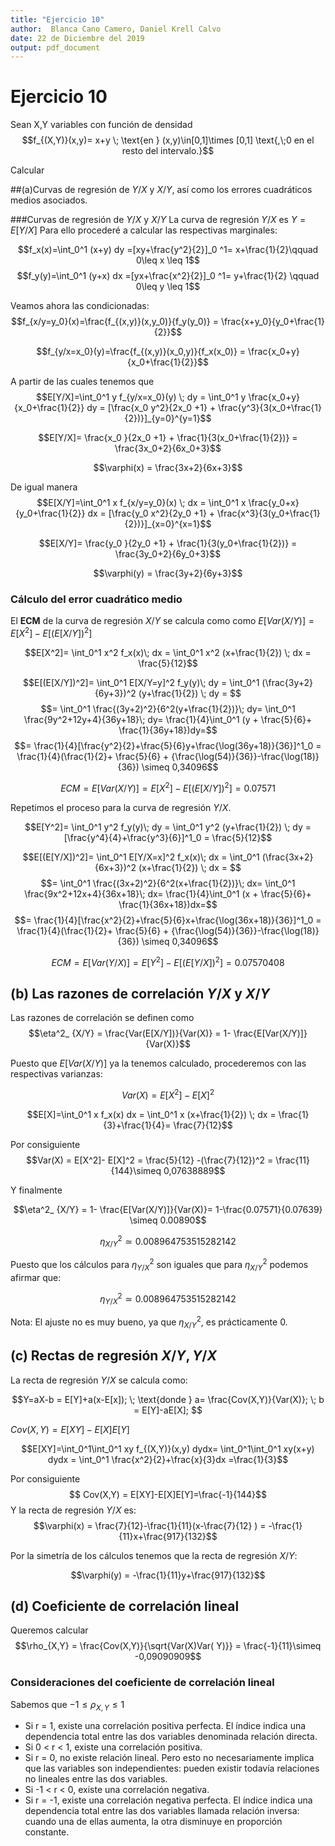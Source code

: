 ```yaml
---
title: "Ejercicio 10"
author:  Blanca Cano Camero, Daniel Krell Calvo
date: 22 de Diciembre del 2019
output: pdf_document
---
```

# Ejercicio 10

Sean X,Y variables con función de densidad
$$f_{(X,Y)}(x,y)= x+y \; \text{en } (x,y)\in[0,1]\times [0,1] \text{,\;0 en el resto del intervalo.}$$

Calcular

##(a)Curvas de regresión de $Y/X$ y $X/Y$,  así como los errores cuadráticos medios asociados.

###Curvas de regresión de $Y/X$ y $X/Y$
La curva de regresión  $Y/X$ es $Y=E[Y/X]$
Para ello procederé a calcular las respectivas marginales:

$$f_x(x)=\int_0^1 (x+y) dy =[xy+\frac{y^2}{2}]_0 ^1= x+\frac{1}{2}\qquad 0\leq x \leq 1$$
$$f_y(y)=\int_0^1 (y+x) dx =[yx+\frac{x^2}{2}]_0 ^1= y+\frac{1}{2} \qquad 0\leq y \leq 1$$

Veamos ahora las condicionadas:
$$f_{x/y=y_0}(x)=\frac{f_{(x,y)}(x,y_0)}{f_y(y_0)} = \frac{x+y_0}{y_0+\frac{1}{2}}$$

$$f_{y/x=x_0}(y)=\frac{f_{(x,y)}(x_0,y)}{f_x(x_0)} = \frac{x_0+y}{x_0+\frac{1}{2}}$$

A partir de las cuales tenemos que
$$E[Y/X]=\int_0^1 y f_{y/x=x_0}(y) \; dy =
\int_0^1  y \frac{x_0+y}{x_0+\frac{1}{2}} dy =
[\frac{x_0 y^2}{2x_0 +1}  +  \frac{y^3}{3(x_0+\frac{1}{2})}]_{y=0}^{y=1}$$

$$E[Y/X]= \frac{x_0 }{2x_0 +1}  +  \frac{1}{3(x_0+\frac{1}{2})} = \frac{3x_0+2}{6x_0+3}$$

$$\varphi(x) = \frac{3x+2}{6x+3}$$

De igual manera
$$E[X/Y]=\int_0^1 x f_{x/y=y_0}(x) \; dx =
\int_0^1  x \frac{y_0+x}{y_0+\frac{1}{2}} dx =
[\frac{y_0 x^2}{2y_0 +1}  +  \frac{x^3}{3(y_0+\frac{1}{2})}]_{x=0}^{x=1}$$

$$E[X/Y]= \frac{y_0 }{2y_0 +1}  +  \frac{1}{3(y_0+\frac{1}{2})} = \frac{3y_0+2}{6y_0+3}$$

$$\varphi(y) = \frac{3y+2}{6y+3}$$



### Cálculo del error cuadrático medio

El **ECM** de la curva de regresión $X/Y$ se calcula como  como $E[Var(X/Y)] = E[X^2]-E[(E[X/Y])^2]$

$$E[X^2]= \int_0^1 x^2 f_x(x)\; dx =
\int_0^1 x^2 (x+\frac{1}{2}) \; dx =
\frac{5}{12}$$

$$E[(E[X/Y])^2]=
\int_0^1 E[X/Y=y]^2 f_y(y)\; dy =
\int_0^1 (\frac{3y+2}{6y+3})^2 (y+\frac{1}{2}) \; dy = $$ $$= \int_0^1 \frac{(3y+2)^2}{6^2(y+\frac{1}{2})}\; dy=
\int_0^1 \frac{9y^2+12y+4}{36y+18}\; dy=
\frac{1}{4}\int_0^1 (y + \frac{5}{6}+ \frac{1}{36y+18})dy=$$ $$=
\frac{1}{4}[\frac{y^2}{2}+\frac{5}{6}y+\frac{\log(36y+18)}{36}]^1_0 =
\frac{1}{4}(\frac{1}{2}+ \frac{5}{6} + {\frac{\log(54)}{36}}-\frac{\log(18)}{36}) \simeq 0,34096$$

$$ECM = E[Var(X/Y)] = E[X^2]-E[(E[X/Y])^2]=0.07571$$


Repetimos el proceso para la curva de regresión $Y/X$.

$$E[Y^2]= \int_0^1 y^2 f_y(y)\; dy =
\int_0^1 y^2 (y+\frac{1}{2}) \; dy = [\frac{y^4}{4}+\frac{y^3}{6}]^1_0 =
\frac{5}{12}$$

$$E[(E[Y/X])^2]=
\int_0^1 E[Y/X=x]^2 f_x(x)\; dx =
\int_0^1 (\frac{3x+2}{6x+3})^2 (x+\frac{1}{2}) \; dx = $$ $$= \int_0^1 \frac{(3x+2)^2}{6^2(x+\frac{1}{2})}\; dx=
\int_0^1 \frac{9x^2+12x+4}{36x+18}\; dx=
\frac{1}{4}\int_0^1 (x + \frac{5}{6}+ \frac{1}{36x+18})dx=$$ $$=
\frac{1}{4}[\frac{x^2}{2}+\frac{5}{6}x+\frac{\log(36x+18)}{36}]^1_0 =
\frac{1}{4}(\frac{1}{2}+ \frac{5}{6} + {\frac{\log(54)}{36}}-\frac{\log(18)}{36}) \simeq 0,34096$$

$$ECM = E[Var(Y/X)] = E[Y^2]-E[(E[Y/X])^2]=0.07570408$$




## (b) Las razones de correlación $Y/X \text{ y } X/Y$

Las razones de correlación se definen como
$$\eta^2_ {X/Y} = \frac{Var(E[X/Y])}{Var(X)} =
1- \frac{E[Var(X/Y)]}{Var(X)}$$

Puesto que $E[Var(X/Y)]$ ya la tenemos calculado, procederemos con las respectivas varianzas:

$$Var(X) = E[X^2]- E[X]^2$$

$$E[X]=\int_0^1 x f_x(x) dx =
\int_0^1 x (x+\frac{1}{2}) \; dx =
\frac{1}{3}+\frac{1}{4}= \frac{7}{12}$$

Por consiguiente
$$Var(X) = E[X^2]- E[X]^2 =
\frac{5}{12} -(\frac{7}{12})^2 = \frac{11}{144}\simeq 0,07638889$$

Y finalmente

$$\eta^2_ {X/Y} =
1- \frac{E[Var(X/Y)]}{Var(X)}=
1-\frac{0.07571}{0.07639} \simeq 0.00890$$

$$\eta^2_ {X/Y}     \simeq 0.008964753515282142$$

Puesto que los cálculos para $\eta^2_ {Y/X}$ son iguales que para $\eta^2_ {X/Y}$ podemos afirmar que:

$$\eta^2_ {Y/X} \simeq 0.008964753515282142$$


Nota: El ajuste no es muy bueno, ya que $\eta^2_ {X/Y}$, es prácticamente 0.

## (c) Rectas de regresión $X/Y, Y/X$

La recta de regresión $Y/X$ se calcula como:

$$Y=aX-b = E[Y]+a(x-E[x]); \; \text{donde } a= \frac{Cov(X,Y)}{Var(X)}; \; b = E[Y]-aE[X]; $$

$Cov(X,Y)=E[XY]-E[X]E[Y]$

$$E[XY]=\int_0^1\int_0^1 xy f_{(X,Y)}(x,y) dydx= \int_0^1\int_0^1 xy(x+y) dydx =
\int_0^1 \frac{x^2}{2}+\frac{x}{3}dx =\frac{1}{3}$$

Por consiguiente $$ Cov(X,Y) = E[XY]-E[X]E[Y]=\frac{-1}{144}$$
Y la recta de regresión $Y/X$ es:
$$\varphi(x) = \frac{7}{12}-\frac{1}{11}(x-\frac{7}{12} ) = -\frac{1}{11}x+\frac{917}{132}$$

Por la simetría de los cálculos tenemos que la recta de regresión $X/Y$:

$$\varphi(y) = -\frac{1}{11}y+\frac{917}{132}$$

## (d) Coeficiente de correlación lineal

Queremos calcular
$$\rho_{X,Y} = \frac{Cov(X,Y)}{\sqrt{Var(X)Var( Y)}} = \frac{-1}{11}\simeq -0,09090909$$

### Consideraciones del coeficiente de correlación lineal

 Sabemos que $-1 \leq \rho_{X,Y} \leq 1$

- Si r = 1, existe una correlación positiva perfecta. El índice indica una dependencia total entre las dos variables denominada relación directa.
- Si 0 < r < 1, existe una correlación positiva.
- Si r = 0, no existe relación lineal. Pero esto no necesariamente implica que las variables son independientes: pueden existir todavía relaciones no lineales entre las dos variables.
- Si -1 < r < 0, existe una correlación negativa.
- Si r = -1, existe una correlación negativa perfecta. El índice indica una dependencia total entre las dos variables llamada relación inversa: cuando una de ellas aumenta, la otra disminuye en proporción constante.
